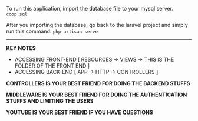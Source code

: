 To run this application, import the database file to your mysql server.
```coop.sql```

After you importing the database, go back to the laravel project and simply run this command:
```php artisan serve```

_____________________________________________________________________________________________

**KEY NOTES**
- ACCESSING FRONT-END
[ RESOURCES -> VIEWS -> THIS IS THE FOLDER OF THE FRONT END  ]
- ACCESSING BACK-END
[ APP -> HTTP -> CONTROLLERS ]

**CONTROLLERS IS YOUR BEST FRIEND FOR DOING THE BACKEND STUFFS**

**MIDDLEWARE IS YOUR BEST FRIEND FOR DOING THE AUTHENTICATION STUFFS AND LIMITING THE USERS**

**YOUTUBE IS YOUR BEST FRIEND IF YOU HAVE QUESTIONS**